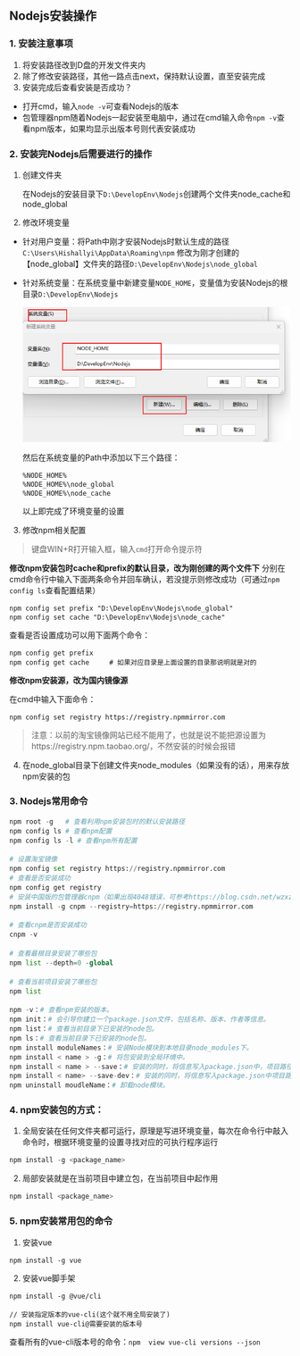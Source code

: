 ## Nodejs安装操作

### 1. 安装注意事项

1. 将安装路径改到D盘的开发文件夹内
2. 除了修改安装路径，其他一路点击next，保持默认设置，直至安装完成
3. 安装完成后查看安装是否成功？

- 打开cmd，输入`node -v`可查看Nodejs的版本
- 包管理器npm随着Nodejs一起安装至电脑中，通过在cmd输入命令`npm -v`查看npm版本，如果均显示出版本号则代表安装成功

### 2. 安装完Nodejs后需要进行的操作

1. 创建文件夹

   在Nodejs的安装目录下`D:\DevelopEnv\Nodejs`创建两个文件夹node_cache和node_global

2. 修改环境变量

  - 针对用户变量：将Path中刚才安装Nodejs时默认生成的路径`C:\Users\Hishallyi\AppData\Roaming\npm` 修改为刚才创建的【node_global】文件夹的路径`D:\DevelopEnv\Nodejs\node_global`

  - 针对系统变量：在系统变量中新建变量`NODE_HOME`，变量值为安装Nodejs的根目录`D:\DevelopEnv\Nodejs`

    ![image-20240220194915187](./assets/image-20240220194915187.png)

    然后在系统变量的Path中添加以下三个路径：

    ```
    %NODE_HOME%
    %NODE_HOME%\node_global
    %NODE_HOME%\node_cache
    ```

    以上即完成了环境变量的设置

3. 修改npm相关配置

  > 键盘WIN+R打开输入框，输入`cmd`打开命令提示符

  **修改npm安装包时cache和prefix的默认目录，改为刚创建的两个文件下**
  分别在cmd命令行中输入下面两条命令并回车确认，若没提示则修改成功（可通过`npm config ls`查看配置结果）

  ```
npm config set prefix "D:\DevelopEnv\Nodejs\node_global"
npm config set cache "D:\DevelopEnv\Nodejs\node_cache"
  ```

  查看是否设置成功可以用下面两个命令：

  ```
npm config get prefix
npm config get cache     # 如果对应目录是上面设置的目录那说明就是对的
  ```

  **修改npm安装源，改为国内镜像源**

  在cmd中输入下面命令：

  ```
npm config set registry https://registry.npmmirror.com
  ```

  > 注意：以前的淘宝镜像网站已经不能用了，也就是说不能把源设置为https://registry.npm.taobao.org/，不然安装的时候会报错

4. 在node_global目录下创建文件夹node_modules（如果没有的话），用来存放npm安装的包

### 3. Nodejs常用命令

```python
npm root -g   # 查看利用npm安装包时的默认安装路径
npm config ls # 查看npm配置
npm config ls -l # 查看npm所有配置

# 设置淘宝镜像
npm config set registry https://registry.npmmirror.com
# 查看是否安装成功
npm config get registry
# 安装中国版的包管理器cnpm（如果出现4048错误，可参考https://blog.csdn.net/wzxzRoad/article/details/122766142）
npm install -g cnpm --registry=https://registry.npmmirror.com

# 查看cnpm是否安装成功
cnpm -v

# 查看最根目录安装了哪些包
npm list --depth=0 -global

# 查看当前项目安装了哪些包
npm list

npm -v：# 查看npm安装的版本。
npm init：# 会引导你建立一个package.json文件，包括名称、版本、作者等信息。
npm list：# 查看当前目录下已安装的node包。
npm ls：# 查看当前目录下已安装的node包。
npm install moduleNames：# 安装Node模块到本地目录node_modules下。
npm install < name > -g：# 将包安装到全局环境中。
npm install < name > --save：# 安装的同时，将信息写入package.json中，项目路径中若是有package.json文件时，直接使用npm install方法就能够根据dependencies配置安装全部的依赖包，这样代码提交到git时，就不用提交node_modules这个文件夹了。
npm install < name> --save-dev：# 安装的同时，将信息写入package.json中项目路径中若是有package.json文件时，直接使用npm install方法就能够根据devDependencies配置安装全部的依赖包，这样代码提交到git时，就不用提交node_modules这个文件夹了。
npm uninstall moudleName：# 卸载node模块。
```

### 4. npm安装包的方式：

1. 全局安装在任何文件夹都可运行，原理是写进环境变量，每次在命令行中敲入命令时，根据环境变量的设置寻找对应的可执行程序运行

```python
npm install -g <package_name>
```

2. 局部安装就是在当前项目中建立包，在当前项目中起作用

```python 
npm install <package_name>
```

### 5. npm安装常用包的命令

1. 安装vue

```
npm install -g vue
```

2. 安装vue脚手架

```shell
npm install -g @vue/cli

// 安装指定版本的vue-cli(这个就不用全局安装了)
npm install vue-cli@需要安装的版本号
```

查看所有的vue-cli版本号的命令：`npm  view vue-cli versions --json`